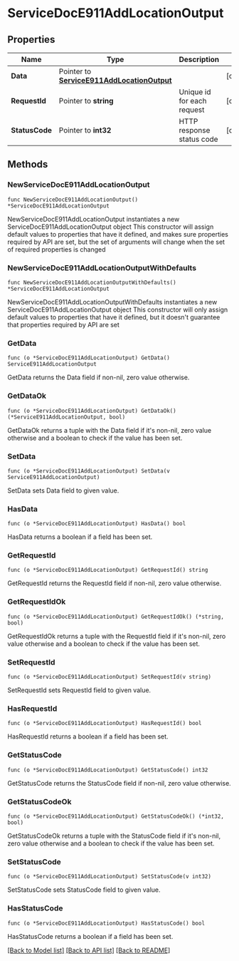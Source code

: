 # ServiceDocE911AddLocationOutput

## Properties

Name | Type | Description | Notes
------------ | ------------- | ------------- | -------------
**Data** | Pointer to [**ServiceE911AddLocationOutput**](ServiceE911AddLocationOutput.md) |  | [optional] 
**RequestId** | Pointer to **string** | Unique id for each request | [optional] 
**StatusCode** | Pointer to **int32** | HTTP response status code | [optional] 

## Methods

### NewServiceDocE911AddLocationOutput

`func NewServiceDocE911AddLocationOutput() *ServiceDocE911AddLocationOutput`

NewServiceDocE911AddLocationOutput instantiates a new ServiceDocE911AddLocationOutput object
This constructor will assign default values to properties that have it defined,
and makes sure properties required by API are set, but the set of arguments
will change when the set of required properties is changed

### NewServiceDocE911AddLocationOutputWithDefaults

`func NewServiceDocE911AddLocationOutputWithDefaults() *ServiceDocE911AddLocationOutput`

NewServiceDocE911AddLocationOutputWithDefaults instantiates a new ServiceDocE911AddLocationOutput object
This constructor will only assign default values to properties that have it defined,
but it doesn't guarantee that properties required by API are set

### GetData

`func (o *ServiceDocE911AddLocationOutput) GetData() ServiceE911AddLocationOutput`

GetData returns the Data field if non-nil, zero value otherwise.

### GetDataOk

`func (o *ServiceDocE911AddLocationOutput) GetDataOk() (*ServiceE911AddLocationOutput, bool)`

GetDataOk returns a tuple with the Data field if it's non-nil, zero value otherwise
and a boolean to check if the value has been set.

### SetData

`func (o *ServiceDocE911AddLocationOutput) SetData(v ServiceE911AddLocationOutput)`

SetData sets Data field to given value.

### HasData

`func (o *ServiceDocE911AddLocationOutput) HasData() bool`

HasData returns a boolean if a field has been set.

### GetRequestId

`func (o *ServiceDocE911AddLocationOutput) GetRequestId() string`

GetRequestId returns the RequestId field if non-nil, zero value otherwise.

### GetRequestIdOk

`func (o *ServiceDocE911AddLocationOutput) GetRequestIdOk() (*string, bool)`

GetRequestIdOk returns a tuple with the RequestId field if it's non-nil, zero value otherwise
and a boolean to check if the value has been set.

### SetRequestId

`func (o *ServiceDocE911AddLocationOutput) SetRequestId(v string)`

SetRequestId sets RequestId field to given value.

### HasRequestId

`func (o *ServiceDocE911AddLocationOutput) HasRequestId() bool`

HasRequestId returns a boolean if a field has been set.

### GetStatusCode

`func (o *ServiceDocE911AddLocationOutput) GetStatusCode() int32`

GetStatusCode returns the StatusCode field if non-nil, zero value otherwise.

### GetStatusCodeOk

`func (o *ServiceDocE911AddLocationOutput) GetStatusCodeOk() (*int32, bool)`

GetStatusCodeOk returns a tuple with the StatusCode field if it's non-nil, zero value otherwise
and a boolean to check if the value has been set.

### SetStatusCode

`func (o *ServiceDocE911AddLocationOutput) SetStatusCode(v int32)`

SetStatusCode sets StatusCode field to given value.

### HasStatusCode

`func (o *ServiceDocE911AddLocationOutput) HasStatusCode() bool`

HasStatusCode returns a boolean if a field has been set.


[[Back to Model list]](../README.md#documentation-for-models) [[Back to API list]](../README.md#documentation-for-api-endpoints) [[Back to README]](../README.md)


